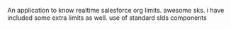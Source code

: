 An application to know realtime salesforce org limits. awesome sks. i have included some extra limits as well. use of standard slds components
